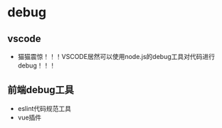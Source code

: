 # debug
## vscode
- 猫猫震惊！！！VSCODE居然可以使用node.js的debug工具对代码进行debug！！！
## 前端debug工具
- eslint代码规范工具
- vue插件